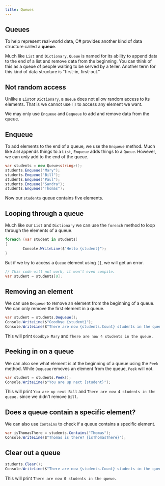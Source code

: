 ```yaml
---
title: Queues
---
```


## Queues

To help represent real-world data, C# provides another kind of data structure
called a **queue**.

Much like `List` and `Dictionary`, `Queue` is named for its ability to append
data to the end of a list and remove data from the beginning. You can think of
this as a queue of people waiting to be served by a teller. Another term for
this kind of data structure is "first-in, first-out."

## Not random access

Unlike a `List`or `Dictionary`, a `Queue` does not allow random access to its
elements. That is we cannot use `[]` to access any element we want.

We may only use `Enqueue` and `Dequeue` to add and remove data from the queue.

## Enqueue

To add elements to the end of a queue, we use the `Enqueue` method. Much like
`Add` appends things to a `List`, `Enqueue` adds things to a `Queue`. However,
we can _only_ add to the end of the queue.

```csharp
var students = new Queue<string>();
students.Enqueue("Mary");
students.Enqueue("Bill");
students.Enqueue("Paul");
students.Enqueue("Sandra");
students.Enqueue("Thomas");
```

Now our `students` queue contains five elements.

## Looping through a queue

Much like our `List` and `Dictionary` we can use the `foreach` method to loop
through the elements of a queue.

```csharp
foreach (var student in students)
{
		Console.WriteLine($"Hello {student}");
}
```

But if we try to access a `Queue` element using `[]`, we will get an error.

```csharp
// This code will not work, it won't even compile.
var student = students[0];
```

## Removing an element

We can use `Dequeue` to remove an element from the beginning of a queue. We can
only remove the first element in a queue.

```csharp
var student = students.Dequeue();
Console.WriteLine($"Goodbye {student}");
Console.WriteLine($"There are now {students.Count} students in the queue.");
```

This will print `Goodbye Mary` and `There are now 4 students in the queue.`

## Peeking in on a queue

We can also see what element is at the beginning of a queue using the `Peek`
method. While `Dequeue` removes an element from the queue, `Peek` will not.

```csharp
var student = students.Peek();
Console.WriteLine($"You are up next {student}");
```

This will print `You are up next Bill` and
`There are now 4 students in the queue.` since we didn't remove `Bill`.

## Does a queue contain a specific element?

We can also use `Contains` to check if a queue contains a specific element.

```csharp
var isThomasThere = students.Contains("Thomas");
Console.WriteLine($"Thomas is there? {isThomasThere}");
```

## Clear out a queue

```csharp
students.Clear();
Console.WriteLine($"There are now {students.Count} students in the queue.");
```

This will print `There are now 0 students in the queue.`
